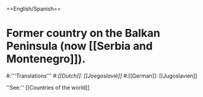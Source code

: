 ==English/Spanish==

# Former country on the Balkan Peninsula (now [[Serbia and Montenegro]]).
#:'''Translations'''
#:*[[Dutch]]: [[Joegoslavië]]
#:*[[German]]: [[Jugoslavien]]


''See:'' [[Countries of the world]]